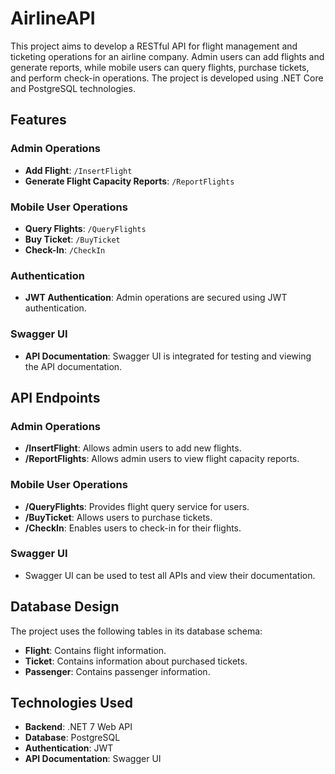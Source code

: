 # AirlineAPI

This project aims to develop a RESTful API for flight management and ticketing operations for an airline company. Admin users can add flights and generate reports, while mobile users can query flights, purchase tickets, and perform check-in operations. The project is developed using .NET Core and PostgreSQL technologies.

## Features

### Admin Operations
- **Add Flight**: `/InsertFlight`
- **Generate Flight Capacity Reports**: `/ReportFlights`

### Mobile User Operations
- **Query Flights**: `/QueryFlights`
- **Buy Ticket**: `/BuyTicket`
- **Check-In**: `/CheckIn`

### Authentication
- **JWT Authentication**: Admin operations are secured using JWT authentication.

### Swagger UI
- **API Documentation**: Swagger UI is integrated for testing and viewing the API documentation.

## API Endpoints

### Admin Operations
- **/InsertFlight**: Allows admin users to add new flights.
- **/ReportFlights**: Allows admin users to view flight capacity reports.

### Mobile User Operations
- **/QueryFlights**: Provides flight query service for users.
- **/BuyTicket**: Allows users to purchase tickets.
- **/CheckIn**: Enables users to check-in for their flights.

### Swagger UI
- Swagger UI can be used to test all APIs and view their documentation.

## Database Design
The project uses the following tables in its database schema:

- **Flight**: Contains flight information.
- **Ticket**: Contains information about purchased tickets.
- **Passenger**: Contains passenger information.

## Technologies Used
- **Backend**: .NET 7 Web API
- **Database**: PostgreSQL
- **Authentication**: JWT
- **API Documentation**: Swagger UI

